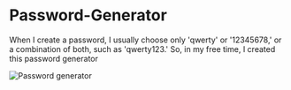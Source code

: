 # Password-Generator
When I create a password, I usually choose only 'qwerty' or '12345678,' or a combination of both, such as 'qwerty123.' So, in my free time, I created this password generator

![Password generator](https://github.com/bardack134/Password-Generator/assets/142977989/6f8e3453-1daa-478e-afda-1f58266e7f74)
